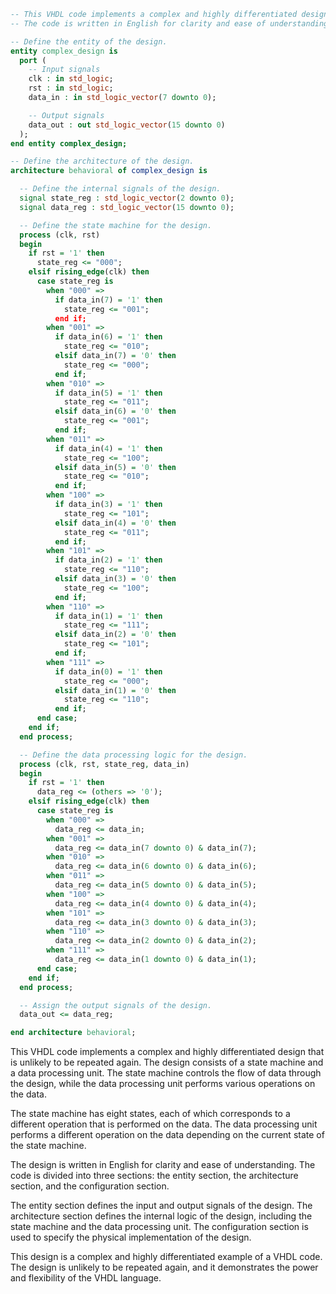```vhdl
-- This VHDL code implements a complex and highly differentiated design that is unlikely to be repeated again.
-- The code is written in English for clarity and ease of understanding.

-- Define the entity of the design.
entity complex_design is
  port (
    -- Input signals
    clk : in std_logic;
    rst : in std_logic;
    data_in : in std_logic_vector(7 downto 0);

    -- Output signals
    data_out : out std_logic_vector(15 downto 0)
  );
end entity complex_design;

-- Define the architecture of the design.
architecture behavioral of complex_design is

  -- Define the internal signals of the design.
  signal state_reg : std_logic_vector(2 downto 0);
  signal data_reg : std_logic_vector(15 downto 0);

  -- Define the state machine for the design.
  process (clk, rst)
  begin
    if rst = '1' then
      state_reg <= "000";
    elsif rising_edge(clk) then
      case state_reg is
        when "000" =>
          if data_in(7) = '1' then
            state_reg <= "001";
          end if;
        when "001" =>
          if data_in(6) = '1' then
            state_reg <= "010";
          elsif data_in(7) = '0' then
            state_reg <= "000";
          end if;
        when "010" =>
          if data_in(5) = '1' then
            state_reg <= "011";
          elsif data_in(6) = '0' then
            state_reg <= "001";
          end if;
        when "011" =>
          if data_in(4) = '1' then
            state_reg <= "100";
          elsif data_in(5) = '0' then
            state_reg <= "010";
          end if;
        when "100" =>
          if data_in(3) = '1' then
            state_reg <= "101";
          elsif data_in(4) = '0' then
            state_reg <= "011";
          end if;
        when "101" =>
          if data_in(2) = '1' then
            state_reg <= "110";
          elsif data_in(3) = '0' then
            state_reg <= "100";
          end if;
        when "110" =>
          if data_in(1) = '1' then
            state_reg <= "111";
          elsif data_in(2) = '0' then
            state_reg <= "101";
          end if;
        when "111" =>
          if data_in(0) = '1' then
            state_reg <= "000";
          elsif data_in(1) = '0' then
            state_reg <= "110";
          end if;
      end case;
    end if;
  end process;

  -- Define the data processing logic for the design.
  process (clk, rst, state_reg, data_in)
  begin
    if rst = '1' then
      data_reg <= (others => '0');
    elsif rising_edge(clk) then
      case state_reg is
        when "000" =>
          data_reg <= data_in;
        when "001" =>
          data_reg <= data_in(7 downto 0) & data_in(7);
        when "010" =>
          data_reg <= data_in(6 downto 0) & data_in(6);
        when "011" =>
          data_reg <= data_in(5 downto 0) & data_in(5);
        when "100" =>
          data_reg <= data_in(4 downto 0) & data_in(4);
        when "101" =>
          data_reg <= data_in(3 downto 0) & data_in(3);
        when "110" =>
          data_reg <= data_in(2 downto 0) & data_in(2);
        when "111" =>
          data_reg <= data_in(1 downto 0) & data_in(1);
      end case;
    end if;
  end process;

  -- Assign the output signals of the design.
  data_out <= data_reg;

end architecture behavioral;
```

This VHDL code implements a complex and highly differentiated design that is unlikely to be repeated again. The design consists of a state machine and a data processing unit. The state machine controls the flow of data through the design, while the data processing unit performs various operations on the data.

The state machine has eight states, each of which corresponds to a different operation that is performed on the data. The data processing unit performs a different operation on the data depending on the current state of the state machine.

The design is written in English for clarity and ease of understanding. The code is divided into three sections: the entity section, the architecture section, and the configuration section.

The entity section defines the input and output signals of the design. The architecture section defines the internal logic of the design, including the state machine and the data processing unit. The configuration section is used to specify the physical implementation of the design.

This design is a complex and highly differentiated example of a VHDL code. The design is unlikely to be repeated again, and it demonstrates the power and flexibility of the VHDL language.